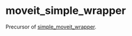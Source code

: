 # moveit_simple_wrapper
Precursor of [simple_moveit_wrapper](https://github.com/JeroenDM/simple_moveit_wrapper).
